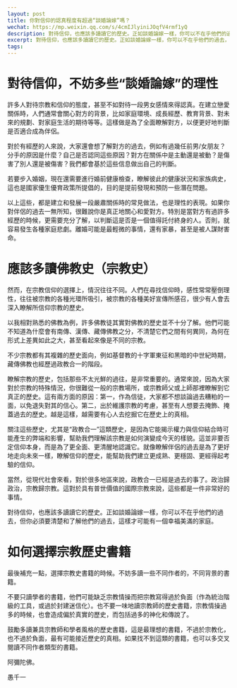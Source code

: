 ```yaml
---
layout: post
title: 你對信仰的認真程度有超過“談婚論嫁”嗎？
wechat: https://mp.weixin.qq.com/s/4cmIJlyiniJOqfV4rmf1yQ
description: 對待信仰，也應該多讀讀它的歷史。正如談婚論嫁一樣，你可以不在乎他們的過去，但你必須要清楚和了解他們的過去，這樣才可能有一個幸福美滿的家庭。
excerpt: 對待信仰，也應該多讀讀它的歷史。正如談婚論嫁一樣，你可以不在乎他們的過去，但你必須要清楚和了解他們的過去，這樣才可能有一個幸福美滿的家庭。
tags:
---
```


# 對待信仰，不妨多些“談婚論嫁”的理性

許多人對待宗教和信仰的態度，甚至不如對待一段男女感情來得認真。在建立戀愛關係時，人們通常會關心對方的背景，比如家庭環境、成長經歷、教育背景、對未來的規劃、對家庭生活的期待等等。這樣做是為了全面瞭解對方，以便更好地判斷是否適合成為伴侶。

對於有經歷的人來說，大家還會想了解對方的過去，例如有過幾任前男/女朋友？分手的原因是什麼？自己是否認同這些原因？對方在關係中是主動還是被動？是傷害了別人還是被傷害？我們都會基於這些信息做出自己的判斷。

若要步入婚姻，現在還需要進行婚前健康檢查，瞭解彼此的健康狀況和家族病史，這也是國家優生優育政策所提倡的，目的是提前發現和預防一些潛在問題。

以上這些，都是建立和發展一段嚴肅關係時的常見做法，也是理性的表現。如果你對伴侶的過去一無所知，很難說你是真正地關心和愛對方。特別是當對方有過許多經歷的時候，更需要充分了解，以判斷這是否是一個值得託付終身的人。否則，就容易發生各種家庭悲劇。離婚可能是最輕微的事情，還有家暴，甚至是被人謀財害命。

# 應該多讀佛教史（宗教史）

然而，在宗教信仰的選擇上，情況往往不同。人們在尋找信仰時，感性常常壓倒理性，往往被宗教的各種光環所吸引，被宗教的各種美好宣傳所感召，很少有人會去深入瞭解所信仰宗教的歷史。

以我相對熟悉的佛教為例，許多佛教徒其實對佛教的歷史並不十分了解。他們可能不知道為什麼會有南傳、漢傳、藏傳佛教之分，不清楚它們之間有何異同，為何在形式上差異如此之大，甚至看起來像是不同的宗教。

不少宗教都有其複雜的歷史面向，例如基督教的十字軍東征和黑暗的中世紀時期，藏傳佛教也經歷過政教合一的階段。

瞭解宗教的歷史，包括那些不太光鮮的過往，是非常重要的。通常來說，因為大家對於宗教的特殊情況，你很難從一般的宗教場所，或宗教師父或上師那裡瞭解到它真正的歷史。這有兩方面的原因：第一，作為信徒，大家都不想談論過去糟粕的一面，以免退失對其的信心。第二，出於維護宗教的考慮，甚至有人想要去掩飾、掩蓋過去的歷史。越是這樣，越需要有心人去挖掘它在歷史上的真相。

關注這些歷史，尤其是“政教合一”這類歷史，是因為它能揭示權力與信仰結合時可能產生的弊端和影響，幫助我們理解該宗教是如何演變成今天的樣貌。這並非要否定信仰本身，而是為了更全面、更清醒地認識它。就像瞭解伴侶的過去是為了更好地走向未來一樣，瞭解信仰的歷史，能幫助我們建立更成熟、更穩固、更經得起考驗的信仰。

當然，從現代社會來看，對於很多地區來說，政教合一已經是過去的事了。政治歸政治，宗教歸宗教。這對於具有普世價值的國際宗教來說，這些都是一件非常好的事情。

對待信仰，也應該多讀讀它的歷史。正如談婚論嫁一樣，你可以不在乎他們的過去，但你必須要清楚和了解他們的過去，這樣才可能有一個幸福美滿的家庭。

# 如何選擇宗教歷史書籍

最後補充一點，選擇宗教史書籍的時候。不妨多讀一些不同作者的，不同背景的書籍。

不要只讀學者的書籍，他們可能缺乏宗教情操而把宗教寫得過於負面（作為統治階級的工具，或過於封建迷信化）。也不要一味地讀宗教師的歷史書籍，宗教情操過多的時候，也會造成偏於真實的歷史，而包括過多的神化和傳說了。

鼓勵多讀兼具宗教師和學者風格的歷史書籍，這是最理想的書籍，不過於宗教化，也不過於負面，最有可能接近歷史的真相。如果找不到這類的書籍，也可以多交叉閱讀不同作者類型的書籍。

阿彌陀佛。

愚千一

